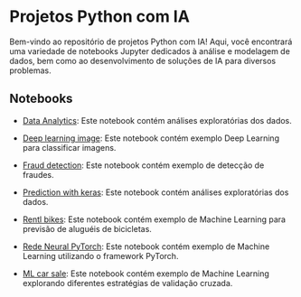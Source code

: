 # Projetos Python com IA

Bem-vindo ao repositório de projetos Python com IA! Aqui, você encontrará uma variedade de notebooks Jupyter dedicados à análise e modelagem de dados, bem como ao desenvolvimento de soluções de IA para diversos problemas.

## Notebooks

- [Data Analytics](Data%20Analytics/marketing_analytics.ipynb): Este notebook contém análises exploratórias dos dados.

- [Deep learning image](Deep%20learning%20image/recognition_image.ipynb): Este notebook contém exemplo Deep Learning para classificar imagens.

- [Fraud detection](Fraud%20detection/fraud_detection_RF.ipynb): Este notebook contém exemplo de detecção de fraudes.

- [Prediction with keras](Prediction%20with%20keras/temporaris.ipynb): Este notebook contém análises exploratórias dos dados.

- [Rentl bikes](Rentl%20bikes/cicycle.ipynb): Este notebook contém exemplo de Machine Learning para previsão de aluguéis de bicicletas.

- [Rede Neural PyTorch](Rede%20Neural%20PyTorch/neural_network.ipynb): Este notebook contém exemplo de Machine Learning utilizando o framework PyTorch.

- [ML car sale](ML%20car%20sale/ML_validation.ipynb): Este notebook contém exemplo de Machine Learning explorando diferentes estratégias de validação cruzada.



